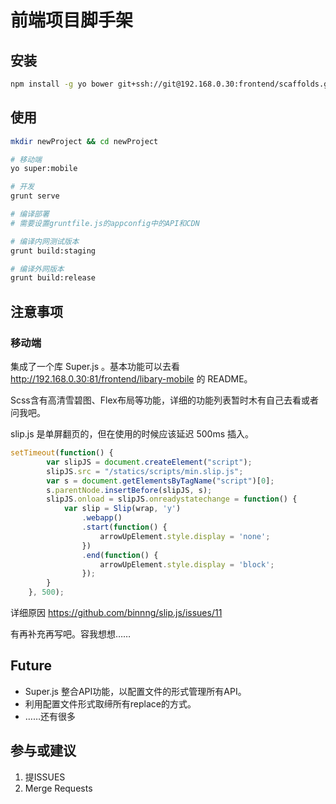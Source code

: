 # 前端项目脚手架

## 安装

```sh
npm install -g yo bower git+ssh://git@192.168.0.30:frontend/scaffolds.git
```

## 使用

```sh
mkdir newProject && cd newProject

# 移动端
yo super:mobile 

# 开发
grunt serve

# 编译部署
# 需要设置gruntfile.js的appconfig中的API和CDN

# 编译内网测试版本
grunt build:staging

# 编译外网版本
grunt build:release

```


## 注意事项

### 移动端

集成了一个库 Super.js 。基本功能可以去看 http://192.168.0.30:81/frontend/libary-mobile 的 README。

Scss含有高清雪碧图、Flex布局等功能，详细的功能列表暂时木有自己去看或者问我吧。

slip.js 是单屏翻页的，但在使用的时候应该延迟 500ms 插入。

```javascript
setTimeout(function() {
        var slipJS = document.createElement("script");
        slipJS.src = "/statics/scripts/min.slip.js";
        var s = document.getElementsByTagName("script")[0];
        s.parentNode.insertBefore(slipJS, s);
        slipJS.onload = slipJS.onreadystatechange = function() {
            var slip = Slip(wrap, 'y')
                .webapp()
                .start(function() {
                    arrowUpElement.style.display = 'none';
                })
                .end(function() {
                    arrowUpElement.style.display = 'block';
                });
        }
    }, 500);
```

详细原因 https://github.com/binnng/slip.js/issues/11

有再补充再写吧。容我想想……

## Future

* Super.js 整合API功能，以配置文件的形式管理所有API。
* 利用配置文件形式取缔所有replace的方式。
* ……还有很多

## 参与或建议

1. 提ISSUES
2. Merge Requests
